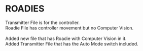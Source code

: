 # ROADIES
Transmitter File is for the controller. <br> Roadie File has controller movement but no Computer Vision.  
<br> Added new file that has Roadie with Computer Vision in it. <br> Added Transmitter File that has the Auto Mode switch included.
